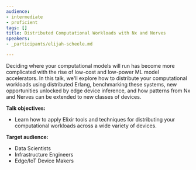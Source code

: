 ```yaml
---
audience:
- intermediate
- proficient
tags: []
title: Distributed Computational Workloads with Nx and Nerves
speakers:
- _participants/elijah-scheele.md

---
```

Deciding where your computational models will run has become more complicated with the rise of low-cost and low-power ML model accelerators. In this talk, we'll explore how to distribute your computational workloads using distributed Erlang, benchmarking these systems, new opportunities unlocked by edge device inference, and how patterns from Nx and Nerves can be extended to new classes of devices.

  
**Talk objectives:**

* Learn how to apply Elixir tools and techniques for distributing your computational workloads across a wide variety of devices.

**Target audience:**

* Data Scientists
* Infrastructure Engineers
* Edge/IoT Device Makers